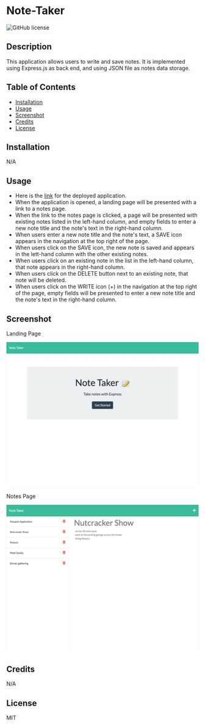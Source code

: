 # Note-Taker
![GitHub license](https://img.shields.io/badge/license-MIT-blue.svg)

## Description

This application allows users to write and save notes. It is implemented using Express.js as back end, and using JSON file as notes data storage.

## Table of Contents
* [Installation](#installation)
* [Usage](#usage)
* [Screenshot](#screenshot)
* [Credits](#credits)
* [License](#license) 

## Installation

N/A

## Usage
 - Here is the [link](https://heidi-note-taker.herokuapp.com/notes) for the deployed application.
- When the application is opened, a landing page will be presented with a link to a notes page.
- When the link to the notes page is clicked, a page will be presented with existing notes listed in the left-hand column, and empty fields to enter a new note title and the note's text in the right-hand column.
- When users enter a new note title and the note's text, a SAVE icon appears in the navigation at the top right of the page.
- When users click on the SAVE icon, the new note is saved and appears in the lett-hand column with the other existing notes.
- When users click on an existing note in the list in the left-hand column, that note appears in the right-hand column.
- When users click on the DELETE button next to an existing note, that note will be deleted.
- When users click on the WRITE icon (+) in the navigation at the top right of the page, empty fields will be presented to enter a new note title and the note's text in the right-hand column.

## Screenshot

Landing Page

![Landing Page](./public/assets/images/Screenshot_index.png)

Notes Page

![Notes Page](./public/assets/images/Screenshot_notes.png)


## Credits

N/A

## License

MIT